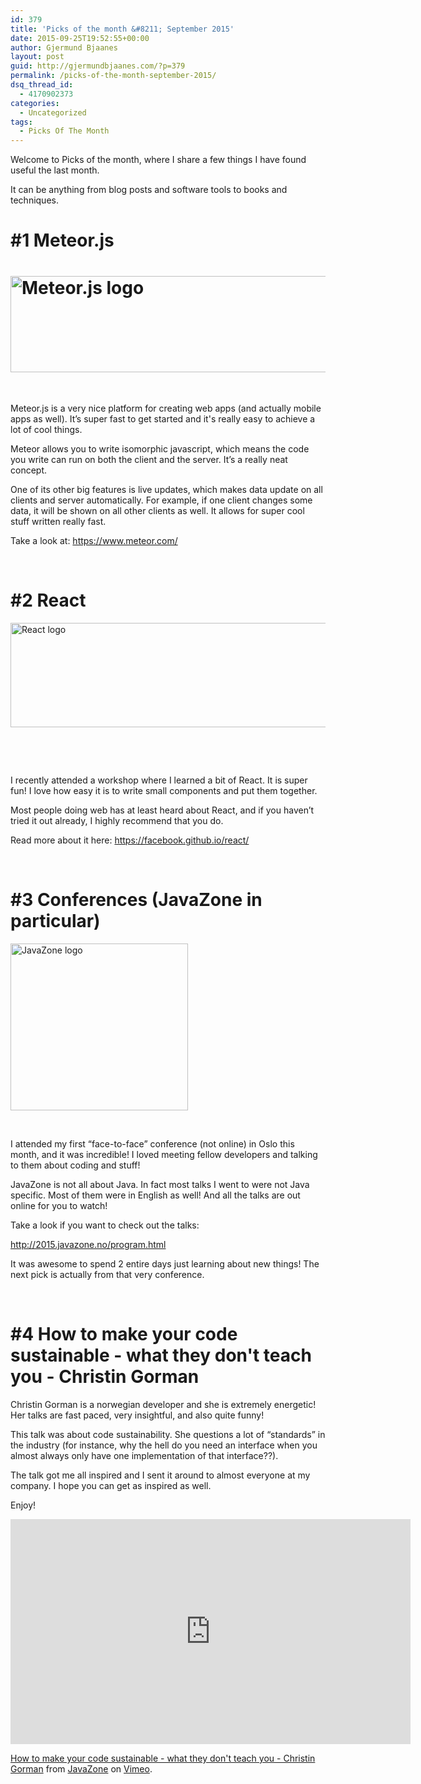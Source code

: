 ```yaml
---
id: 379
title: 'Picks of the month &#8211; September 2015'
date: 2015-09-25T19:52:55+00:00
author: Gjermund Bjaanes
layout: post
guid: http://gjermundbjaanes.com/?p=379
permalink: /picks-of-the-month-september-2015/
dsq_thread_id:
  - 4170902373
categories:
  - Uncategorized
tags:
  - Picks Of The Month
---
```

Welcome to Picks of the month, where I share a few things I have found useful the last month.

It can be anything from blog posts and software tools to books and techniques.

<!--more-->
# #1 Meteor.js

# [<img class="alignnone wp-image-385" src="http://gjermundbjaanes.com/wp-content/uploads/2015/09/meteor-logo-e1443206975972.png" alt="Meteor.js logo" width="511" height="154" />](http://gjermundbjaanes.com/wp-content/uploads/2015/09/meteor-logo-e1443206975972.png)

&nbsp;

Meteor.js is a very nice platform for creating web apps (and actually mobile apps as well). It’s super fast to get started and it's really easy to achieve a lot of cool things.

Meteor allows you to write isomorphic javascript, which means the code you write can run on both the client and the server. It’s a really neat concept.

One of its other big features is live updates, which makes data update on all clients and server automatically. For example, if one client changes some data, it will be shown on all other clients as well. It allows for super cool stuff written really fast.

Take a look at: <a href="https://www.meteor.com/" target="_blank">https://www.meteor.com/</a>

&nbsp;

# #2 React

[<img class="alignnone size-full wp-image-382" src="http://gjermundbjaanes.com/wp-content/uploads/2015/09/react1.png" alt="React logo" width="600" height="167" />](http://gjermundbjaanes.com/wp-content/uploads/2015/09/react1.png)

&nbsp;

&nbsp;

I recently attended a workshop where I learned a bit of React. It is super fun! I love how easy it is to write small components and put them together.

Most people doing web has at least heard about React, and if you haven’t tried it out already, I highly recommend that you do.

Read more about it here: <a href="https://facebook.github.io/react/" target="_blank">https://facebook.github.io/react/</a>

&nbsp;

# #3 Conferences (JavaZone in particular)

[<img class="alignnone wp-image-383" src="http://gjermundbjaanes.com/wp-content/uploads/2015/09/javazone@2x-luft.png" alt="JavaZone logo" width="284" height="267" />](http://gjermundbjaanes.com/wp-content/uploads/2015/09/javazone@2x-luft.png)

&nbsp;

I attended my first “face-to-face” conference (not online) in Oslo this month, and it was incredible! I loved meeting fellow developers and talking to them about coding and stuff!

JavaZone is not all about Java. In fact most talks I went to were not Java specific. Most of them were in English as well! And all the talks are out online for you to watch!

Take a look if you want to check out the talks:
  
<a href="http://2015.javazone.no/program.html" target="_blank">http://2015.javazone.no/program.html</a>

It was awesome to spend 2 entire days just learning about new things! The next pick is actually from that very conference.

&nbsp;

# #4 How to make your code sustainable - what they don't teach you - Christin Gorman

Christin Gorman is a norwegian developer and she is extremely energetic! Her talks are fast paced, very insightful, and also quite funny!

This talk was about code sustainability. She questions a lot of “standards” in the industry (for instance, why the hell do you need an interface when you almost always only have one implementation of that interface??).

The talk got me all inspired and I sent it around to almost everyone at my company. I hope you can get as inspired as well.

Enjoy!

<iframe src="https://player.vimeo.com/video/138774243" width="640" height="360" frameborder="0" webkitallowfullscreen mozallowfullscreen allowfullscreen></iframe>
<p><a href="https://vimeo.com/138774243">How to make your code sustainable - what they don&#039;t teach you - Christin Gorman</a> from <a href="https://vimeo.com/javazone">JavaZone</a> on <a href="https://vimeo.com">Vimeo</a>.</p>